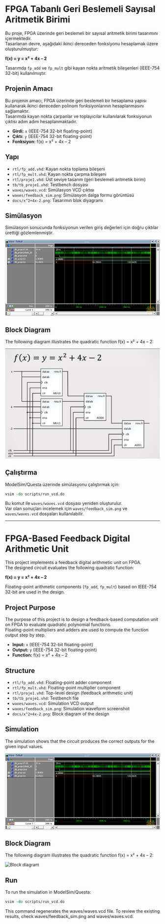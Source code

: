 # FPGA Tabanlı Geri Beslemeli Sayısal Aritmetik Birimi

Bu proje, FPGA üzerinde geri beslemeli bir sayısal aritmetik birimi tasarımını içermektedir.  
Tasarlanan devre, aşağıdaki ikinci dereceden fonksiyonu hesaplamak üzere oluşturulmuştur:

**f(x) = y = x² + 4x – 2**

Tasarımda `fp_add` ve `fp_mult` gibi kayan nokta aritmetik bileşenleri (IEEE-754 32-bit) kullanılmıştır.

## Projenin Amacı
Bu projenin amacı, FPGA üzerinde geri beslemeli bir hesaplama yapısı kullanarak
ikinci dereceden polinom fonksiyonlarının hesaplanmasını sağlamaktır.  
Tasarımda kayan nokta çarpanlar ve toplayıcılar kullanılarak fonksiyonun çıktısı
adım adım hesaplanmaktadır.

- **Girdi:** `x` (IEEE-754 32-bit floating-point)  
- **Çıktı:** `y` (IEEE-754 32-bit floating-point)  
- **Fonksiyon:** f(x) = x² + 4x – 2  

## Yapı
- `rtl/fp_add.vhd`: Kayan nokta toplama bileşeni  
- `rtl/fp_mult.vhd`: Kayan nokta çarpma bileşeni  
- `rtl/proje1.vhd`: Üst seviye tasarım (geri beslemeli aritmetik birim)  
- `tb/tb_proje1.vhd`: Testbench dosyası  
- `waves/waves.vcd`: Simülasyon VCD çıktısı  
- `waves/feedback_sim.png`: Simülasyon dalga formu görüntüsü  
- `docs/x^2+4x-2.png`: Tasarımın blok diyagramı  

## Simülasyon
Simülasyon sonucunda fonksiyonun verilen giriş değerleri için doğru çıktılar ürettiği gözlemlenmiştir.

![Feedback simulation](waves/feedback_sim.png)

## Block Diagram

The following diagram illustrates the quadratic function f(x) = x² + 4x – 2:

![Block diagram](docs/x^^2+4x-2.png)

## Çalıştırma
ModelSim/Questa üzerinde simülasyonu çalıştırmak için:  
```tcl
vsim -do scripts/run_vcd.do
```

Bu komut ile `waves/waves.vcd` dosyası yeniden oluşturulur.  
Var olan sonuçları incelemek için `waves/feedback_sim.png` ve `waves/waves.vcd` dosyaları kullanılabilir.

-------------------------------------------------------------------------------------------------------------------
# FPGA-Based Feedback Digital Arithmetic Unit

This project implements a feedback digital arithmetic unit on FPGA.  
The designed circuit evaluates the following quadratic function:

**f(x) = y = x² + 4x – 2**

Floating-point arithmetic components (`fp_add`, `fp_mult`) based on IEEE-754 32-bit are used in the design.

## Project Purpose
The purpose of this project is to design a feedback-based computation unit on FPGA
to evaluate quadratic polynomial functions.  
Floating-point multipliers and adders are used to compute the function output step by step.

- **Input:** `x` (IEEE-754 32-bit floating-point)  
- **Output:** `y` (IEEE-754 32-bit floating-point)  
- **Function:** f(x) = x² + 4x – 2  

## Structure
- `rtl/fp_add.vhd`: Floating-point adder component  
- `rtl/fp_mult.vhd`: Floating-point multiplier component  
- `rtl/proje1.vhd`: Top-level design (feedback arithmetic unit)  
- `tb/tb_proje1.vhd`: Testbench file  
- `waves/waves.vcd`: Simulation VCD output  
- `waves/feedback_sim.png`: Simulation waveform screenshot  
- `docs/x^2+4x-2.png`: Block diagram of the design  

## Simulation
The simulation shows that the circuit produces the correct outputs for the given input values.

![Feedback simulation](waves/feedback_sim.png)

## Block Diagram

The following diagram illustrates the quadratic function f(x) = x² + 4x – 2:

![Block diagram](docs/x^2+4x-2.png)

## Run
To run the simulation in ModelSim/Questa:  
```tcl
vsim -do scripts/run_vcd.do
```

This command regenerates the waves/waves.vcd file.
To review the existing results, check waves/feedback_sim.png and waves/waves.vcd.
